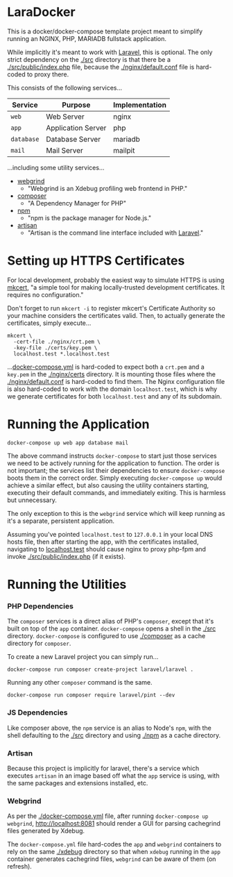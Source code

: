 # LaraDocker

This is a docker/docker-compose template project meant to simplify running an NGINX, PHP, MARIADB fullstack application.

While implicitly it's meant to work with [Laravel](https://laravel.com/), this is optional. The only strict dependency on the [./src](./src) directory is that there be a [./src/public/index.php](./src/public/index.php) file, because the [./nginx/default.conf](./nginx/default.conf) file is hard-coded to proxy there.

This consists of the following services...

| Service    | Purpose            | Implementation |
|------------|--------------------|----------------|
| `web`      | Web Server         | nginx          |
| `app`      | Application Server | php            |
| `database` | Database Server    | mariadb        |
| `mail`     | Mail Server        | mailpit        |

...including some utility services...

- [webgrind](https://github.com/jokkedk/webgrind)
  - "Webgrind is an Xdebug profiling web frontend in PHP."
- [composer](https://getcomposer.org/)
  - "A Dependency Manager for PHP"
- [npm](https://www.npmjs.com/)
  - "npm is the package manager for Node.js."
- [artisan](https://laravel.com/docs/master/artisan)
  - "Artisan is the command line interface included with [Laravel](https://laravel.com/)."

# Setting up HTTPS Certificates

For local development, probably the easiest way to simulate HTTPS is using [mkcert](https://mkcert.dev/), "a simple tool for making locally-trusted development certificates. It requires no configuration."

Don't forget to run `mkcert -i` to register mkcert's Certificate Authority so your machine considers the certificates valid. Then, to actually generate the certificates, simply execute...

```shell
mkcert \
  -cert-file ./nginx/crt.pem \
  -key-file ./certs/key.pem \
  localhost.test *.localhost.test
```

...[docker-compose.yml](./docker-compose.yml) is hard-coded to expect both a `crt.pem` and a `key.pem` in the [./nginx/certs](./nginx/certs) directory. It is mounting those files where the [./nginx/default.conf](./nginx/default.conf) is hard-coded to find them. The Nginx configuration file is also hard-coded to work with the domain `localhost.test`, which is why we generate certificates for both `localhost.test` and any of its subdomain.

# Running the Application

```shell
docker-compose up web app database mail
```

The above command instructs `docker-compose` to start just those services we need to be actively running for the application to function. The order is not important; the services list their dependencies to ensure `docker-compose` boots them in the correct order. Simply executing `docker-compose up` would achieve a similar effect, but also causing the utility containers starting, executing their default commands, and immediately exiting. This is harmless but unnecessary.

The only exception to this is the `webgrind` service which will keep running as it's a separate, persistent application.

Assuming you've pointed `localhost.test` to `127.0.0.1` in your local DNS hosts file, then after starting the app, with the certificates installed, navigating to [localhost.test](https://localhost.test) should cause nginx to proxy php-fpm and invoke [./src/public/index.php](./src/public/index.php) (if it exists).

# Running the Utilities

### PHP Dependencies

The `composer` services is a direct alias of PHP's `composer`, except that it's built on top of the `app` container. `docker-compose` opens a shell in the [./src](./src) directory. `docker-compose` is configured to use [./composer](./composer) as a cache directory for `composer`.

To create a new Laravel project you can simply run...

```shell
docker-compose run composer create-project laravel/laravel .
```

Running any other `composer` command is the same.

```shell
docker-compose run composer require laravel/pint --dev
```

### JS Dependencies

Like composer above, the `npm` service is an alias to Node's `npm`, with the shell defaulting to the [./src](./src) directory and using [./npm](./npm) as a cache directory.


### Artisan

Because this project is implicitly for laravel, there's a service which executes `artisan` in an image based off what the `app` service is using, with the same packages and extensions installed, etc.

### Webgrind

As per the [./docker-compose.yml](./docker-compose.yml) file, after running `docker-compose up webgrind`, [http://localhost:8081](https://localhost:8081) should render a GUI for parsing cachegrind files generated by Xdebug.

The `docker-compose.yml` file hard-codes the `app` and `webgrind` containers to rely on the same [./xdebug](./xdebug) directory so that when `xdebug` running in the `app` container generates cachegrind files, `webgrind` can be aware of them (on refresh).
